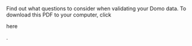 

Find out what questions to consider when validating your Domo data. To download this PDF to your computer, click

here

.


